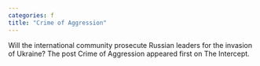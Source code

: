 ```yaml
---
categories: f
title: "Crime of Aggression"
---
```

Will the international community prosecute Russian leaders for the invasion of Ukraine?
The post Crime of Aggression appeared first on The Intercept.
